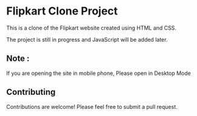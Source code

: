 # Flipkart Clone Project

This is a clone of the Flipkart website created using HTML and CSS. 

The project is still in progress and JavaScript will be added later.


## Note : 
If you are opening the site in mobile phone, Please open in Desktop Mode




## Contributing

Contributions are welcome! Please feel free to submit a pull request.
